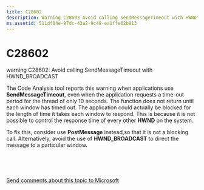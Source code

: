 ```yaml
---
title: C28602
description: Warning C28602 Avoid calling SendMessageTimeout with HWND\_BROADCAST.
ms.assetid: 511df04e-97dc-43a2-9c48-ea1ffe62b813
---
```


# C28602


warning C28602: Avoid calling SendMessageTimeout with HWND\_BROADCAST

The Code Analysis tool reports this warning when applications use **SendMessageTimeout**, even when the application requests a time-out period for the thread of only 10 seconds. The function does not return until each window has timed out. The application could actually be blocked for the length of time it takes each window to respond. This is because it is not possible to control the response time of every other **HWND** on the system.

To fix this, consider use **PostMessage** instead,so that it is not a blocking call. Alternatively, avoid the use of **HWND\_BROADCAST** to direct the message to a particular window.

 

 

[Send comments about this topic to Microsoft](mailto:wsddocfb@microsoft.com?subject=Documentation%20feedback%20[devtest\devtest]:%20C28602%20%20RELEASE:%20%2811/17/2016%29&body=%0A%0APRIVACY%20STATEMENT%0A%0AWe%20use%20your%20feedback%20to%20improve%20the%20documentation.%20We%20don't%20use%20your%20email%20address%20for%20any%20other%20purpose,%20and%20we'll%20remove%20your%20email%20address%20from%20our%20system%20after%20the%20issue%20that%20you're%20reporting%20is%20fixed.%20While%20we're%20working%20to%20fix%20this%20issue,%20we%20might%20send%20you%20an%20email%20message%20to%20ask%20for%20more%20info.%20Later,%20we%20might%20also%20send%20you%20an%20email%20message%20to%20let%20you%20know%20that%20we've%20addressed%20your%20feedback.%0A%0AFor%20more%20info%20about%20Microsoft's%20privacy%20policy,%20see%20http://privacy.microsoft.com/default.aspx. "Send comments about this topic to Microsoft")




